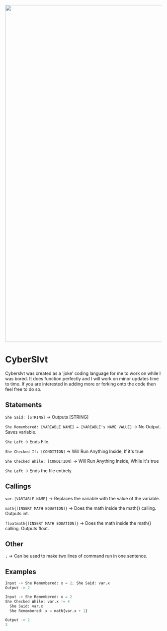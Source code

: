 <p align="center">
  <img src="https://repository-images.githubusercontent.com/565675091/37697c57-33ef-441f-a3dd-169562b14300" width="1080">
</p>

# CyberSlvt
Cyberslvt was created as a 'joke' coding language for me to work on while I was bored. It does function perfectly and I will work on minor updates time to time. If you are interested in adding more or forking onto the code then feel free to do so. 


## Statements
```She Said: [STRING]``` -> Outputs [STRING]

```She Remembered: [VARIABLE NAME] = [VARIABLE's NAME VALUE]``` -> No Output. Saves variable.

```She Left``` -> Ends File. 

```She Checked If: [CONDITION]``` -> Will Run Anything Inside, If it's true

```She Checked While: [CONDITION]``` -> Will Run Anything Inside, While it's true

```She Left``` -> Ends the file entirely.


## Callings
```var.[VARIABLE NAME]``` -> Replaces the variable with the value of the variable.

```math{[INSERT MATH EQUATION]}``` -> Does the math inside the math{} calling. Outputs int.

```floatmath{[INSERT MATH EQUATION]}``` -> Does the math inside the math{} calling. Outputs float.

## Other
```;``` -> Can be used to make two lines of command run in one sentence.

## Examples
```py
Input -> She Remembered: x = 2; She Said: var.x
Output -> 2
```

```py
Input -> She Remembered: x = 2
She Checked While: var.x != 4
  She Said: var.x
  She Remembered: x = math{var.x + 1}
  
Output -> 2
3
```
